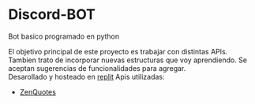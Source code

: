 # Discord-BOT
Bot basico programado en python

El objetivo principal de este proyecto es trabajar con distintas APIs. Tambien trato de incorporar nuevas estructuras que voy aprendiendo. Se aceptan sugerencias de funcionalidades para agregar.
<br>
Desarollado y hosteado en [replit](https://replit.com/)
Apis utilizadas:
- [ZenQuotes](https://zenquotes.io)